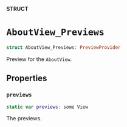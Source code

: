 **STRUCT**

# `AboutView_Previews`

```swift
struct AboutView_Previews: PreviewProvider
```

Preview for the ``AboutView``.

## Properties
### `previews`

```swift
static var previews: some View
```

The previews.

